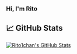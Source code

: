 ### Hi, I'm Rito



## &#x1f4c8; GitHub Stats

<a href="https://github.com/Rito1chan">
  <img align="center" src="https://github-readme-stats.vercel.app/api?Rito1chan=anuraghazra&show_icons=true&theme=transparent" alt="Rito1chan's GitHub Stats" >
</a>
